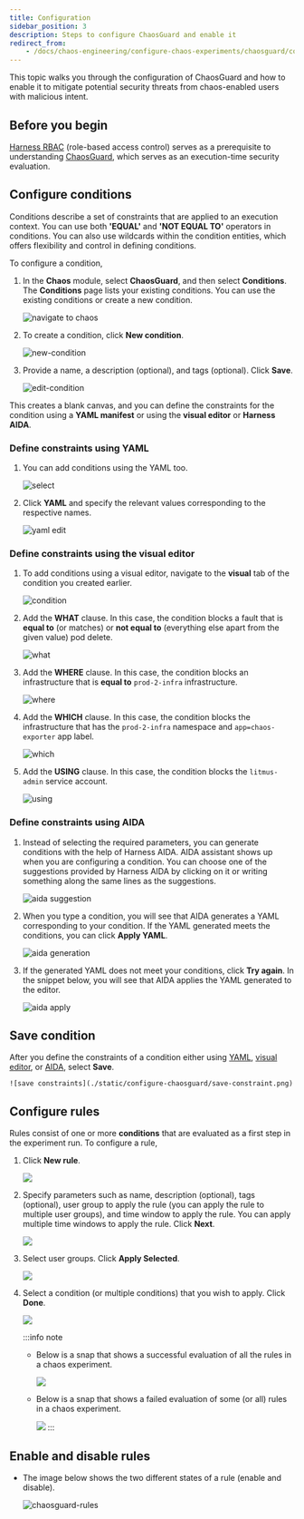 ```yaml
---
title: Configuration
sidebar_position: 3
description: Steps to configure ChaosGuard and enable it
redirect_from:
	- /docs/chaos-engineering/configure-chaos-experiments/chaosguard/configuring-chaosguard
---
```

This topic walks you through the configuration of ChaosGuard and how to enable it to mitigate potential security threats from chaos-enabled users with malicious intent.

## Before you begin

[Harness RBAC](/docs/chaos-engineering/features/chaosguard/introduction-to-chaosguard) (role-based access control) serves as a prerequisite to understanding [ChaosGuard](/docs/chaos-engineering/features/chaosguard/chaosguard-concepts), which serves as an execution-time security evaluation.

## Configure conditions
Conditions describe a set of constraints that are applied to an execution context. You can use both **'EQUAL'** and **'NOT EQUAL TO'** operators in conditions. You can also use wildcards within the condition entities, which offers flexibility and control in defining conditions.

To configure a condition,

1. In the **Chaos** module, select **ChaosGuard**, and then select **Conditions**. The **Conditions** page lists your existing conditions. You can use the existing conditions or create a new condition.

	![navigate to chaos](./static/configure-chaosguard/navigate-1.png)

2. To create a condition, click **New condition**.

	![new-condition](./static/configure-chaosguard/new-condition.png)

3. Provide a name, a description (optional), and tags (optional). Click **Save**.

	![edit-condition](./static/configure-chaosguard/edit-condition.png)

This creates a blank canvas, and you can define the constraints for the condition using a **YAML manifest** or using the **visual editor** or **Harness AIDA**.

### Define constraints using YAML

1. You can add conditions using the YAML too.

	![select](./static/configure-chaosguard/select-1.png)

2. Click **YAML** and specify the relevant values corresponding to the respective names.

	![yaml edit](./static/configure-chaosguard/yaml-edit.png)

### Define constraints using the visual editor

1. To add conditions using a visual editor, navigate to the **visual** tab of the condition you created earlier.

	![condition](./static/configure-chaosguard/condition-create.png)

2. Add the **WHAT** clause. In this case, the condition blocks a fault that is **equal to** (or matches) or **not equal to** (everything else apart from the given value) pod delete.

	![what](./static/configure-chaosguard/condition-what.png)

3. Add the **WHERE** clause. In this case, the condition blocks an infrastructure that is **equal to** `prod-2-infra` infrastructure.

	![where](./static/configure-chaosguard/condition-where.png)

4. Add the **WHICH** clause. In this case, the condition blocks the infrastructure that has the `prod-2-infra` namespace and `app=chaos-exporter` app label.

	![which](./static/configure-chaosguard/condition-which.png)

5. Add the **USING** clause. In this case, the condition blocks the `litmus-admin` service account.

	![using](./static/configure-chaosguard/condition-using.png)

### Define constraints using AIDA

1. Instead of selecting the required parameters, you can generate conditions with the help of Harness AIDA. AIDA assistant shows up when you are configuring a condition. You can choose one of the suggestions provided by Harness AIDA by clicking on it or writing something along the same lines as the suggestions.

    ![aida suggestion](./static/configure-chaosguard/aida-sug-1.png)

2. When you type a condition, you will see that AIDA generates a YAML corresponding to your condition. If the YAML generated meets the conditions, you can click **Apply YAML**.

    ![aida generation](./static/configure-chaosguard/aida-gen-2.png)

3. If the generated YAML does not meet your conditions, click **Try again**. In the snippet below, you will see that AIDA applies the YAML generated to the editor.

    ![aida apply](./static/configure-chaosguard/aida-apply-3.png)

## Save condition

After you define the constraints of a condition either using [YAML](#define-constraints-using-yaml), [visual editor](#define-constraints-using-the-visual-editor), or [AIDA](#define-constraints-using-aida), select **Save**.

	![save constraints](./static/configure-chaosguard/save-constraint.png)

## Configure rules

Rules consist of one or more **conditions** that are evaluated as a first step in the experiment run. To configure a rule,

1. Click **New rule**.

	![](./static/configure-chaosguard/new-rule.png)

2. Specify parameters such as name, description (optional), tags (optional), user group to apply the rule (you can apply the rule to multiple user groups), and time window to apply the rule. You can apply multiple time windows to apply the rule. Click **Next**.

	![](./static/configure-chaosguard/add-des-2.png)

3. Select user groups. Click **Apply Selected**.

	![](./static/configure-chaosguard/usr-grp-3.png)

4. Select a condition (or multiple conditions) that you wish to apply. Click **Done**.

	![](./static/configure-chaosguard/select-cnd-4.png)

	:::info note
	* Below is a snap that shows a successful evaluation of all the rules in a chaos experiment.

		![](./static/configure-chaosguard/rule-evaluation-pass.png)

	* Below is a snap that shows a failed evaluation of some (or all) rules in a chaos experiment.

		![](./static/configure-chaosguard/rule-evaluation-fail.png)
	:::

## Enable and disable rules

* The image below shows the two different states of a rule (enable and disable).

	![chaosguard-rules](./static/configure-chaosguard/chaosguard-rules.png)
